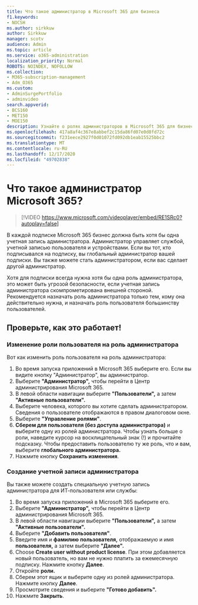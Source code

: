```yaml
---
title: Что такое администратор в Microsoft 365 для бизнеса
f1.keywords:
- NOCSH
ms.author: sirkkuw
author: Sirkkuw
manager: scotv
audience: Admin
ms.topic: article
ms.service: o365-administration
localization_priority: Normal
ROBOTS: NOINDEX, NOFOLLOW
ms.collection:
- M365-subscription-management
- Adm_O365
ms.custom:
- AdminSurgePortfolio
- adminvideo
search.appverid:
- BCS160
- MET150
- MOE150
description: Узнайте о ролях администраторов в Microsoft 365 для бизнеса.
ms.openlocfilehash: 417a8af4c367e8abbef2c15da86fd07e0d8fd72c
ms.sourcegitcommit: f231eece2927f0d01072fd092db1eab15525bbc2
ms.translationtype: MT
ms.contentlocale: ru-RU
ms.lasthandoff: 12/17/2020
ms.locfileid: "49702838"
---
```

# <a name="what-is-a-microsoft-365-admin"></a>Что такое администратор Microsoft 365?

> [!VIDEO https://www.microsoft.com/videoplayer/embed/RE1SRc0?autoplay=false]

В каждой подписке Microsoft 365 бизнес должна быть хотя бы одна учетная запись администратора. Администратор управляет службой, учетной записью пользователя и устройствами. Если вы тот, кто подписывался на подписку, вы глобальный администратор вашей подписки. Вы также можете стать администратором, если вас сделает другой администратор.

Хотя для подписки всегда нужна хотя бы одна роль администратора, это может быть угрозой безопасности, если учетная запись администратора скомпрометирована внешней стороной. Рекомендуется назначать роль администратора только тем, кому она действительно нужна, и назначать роль пользователя большинству пользователей.

## <a name="try-it"></a>Проверьте, как это работает!

### <a name="change-a-user-role-to-an-admin-role"></a>Изменение роли пользователя на роль администратора

Вот как изменить роль пользователя на роль администратора:

1. Во время запуска приложений в Microsoft 365 выберите его. Если вы видите кнопку "Администратор", вы администратор.
1. Выберите **"Администратор",** чтобы перейти в Центр администрирования Microsoft 365.
1. В левой области навигации выберите **"Пользователи",** а затем **"Активные пользователи".**
1. Выберите человека, которого вы хотите сделать администратором. Сведения о пользователе отображаются в правом диалоговом окне.
1. Выберите **"Управление ролями"**.
1. **Сберем для пользователя (без доступа администратора)** и выберите одну из ролей администратора. Чтобы узнать больше о роли, наведите курсор на восклицательный знак (!) и прочитайте подсказку. Чтобы предоставить пользователю ту же роль, что и вам, выберите **глобального администратора.**
1. Нажмите кнопку **Сохранить изменения**.

### <a name="create-an-admin-account"></a>Создание учетной записи администратора 

Вы также можете создать специальную учетную запись администратора для ИТ-пользователя или службы:

1. Во время запуска приложений в Microsoft 365 выберите его.
1. Выберите **"Администратор",** чтобы перейти в Центр администрирования Microsoft 365.
1. В левой области навигации выберите **"Пользователи",** а затем **"Активные пользователи".**
1. Выберите **"Добавить пользователя"**.
1. Введите имя и **фамилию** **пользователя,** отображаемую и имя **пользователя,** а затем выберите **"Далее".** 
1. Choose **Create user without product license**. При этом добавляется новый пользователь, но вам не нужно платить за ежемесячную подписку. Нажмите кнопку **Далее**.
1. Откройте **роли.**
1. Сберем этот ящик и выберите одну из ролей администратора. Нажмите кнопку **Далее**.
1. Просмотрите сведения и выберите **"Готово добавить".**
1. Нажмите **Закрыть**.
